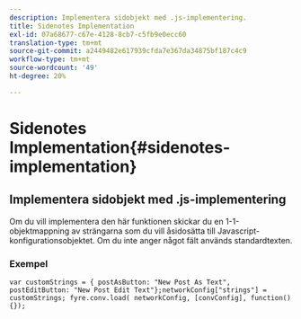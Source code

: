 ```yaml
---
description: Implementera sidobjekt med .js-implementering.
title: Sidenotes Implementation
exl-id: 07a68677-c67e-4128-8cb7-c5fb9e0ecc60
translation-type: tm+mt
source-git-commit: a2449482e617939cfda7e367da34875bf187c4c9
workflow-type: tm+mt
source-wordcount: '49'
ht-degree: 20%

---
```


# Sidenotes Implementation{#sidenotes-implementation}

## Implementera sidobjekt med .js-implementering

Om du vill implementera den här funktionen skickar du en 1-1-objektmappning av strängarna som du vill åsidosätta till Javascript-konfigurationsobjektet. Om du inte anger något fält används standardtexten.

### Exempel

```
var customStrings = { postAsButton: "New Post As Text", postEditButton: "New Post Edit Text"};networkConfig["strings"] = customStrings; fyre.conv.load( networkConfig, [convConfig], function(){});
```
